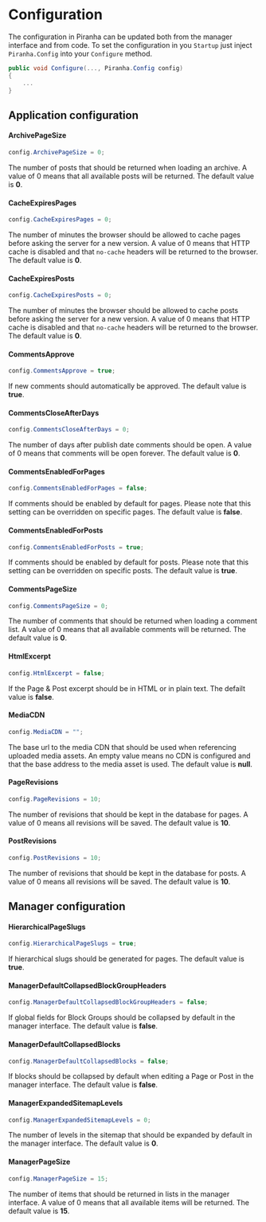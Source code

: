 # Configuration

The configuration in Piranha can be updated both from the manager interface and from code. To set the configuration in you `Startup` just inject `Piranha.Config` into your `Configure` method.

~~~csharp
public void Configure(..., Piranha.Config config)
{
    ...
}
~~~

## Application configuration

#### ArchivePageSize

~~~csharp
config.ArchivePageSize = 0;
~~~

The number of posts that should be returned when loading an archive. A value of 0 means that all available posts will be returned. The default value is **0**.

#### CacheExpiresPages

~~~csharp
config.CacheExpiresPages = 0;
~~~

The number of minutes the browser should be allowed to cache pages before asking the server for a new version. A value of 0 means that HTTP cache is disabled and that `no-cache` headers will be returned to the browser. The default value is **0**.

#### CacheExpiresPosts

~~~csharp
config.CacheExpiresPosts = 0;
~~~

The number of minutes the browser should be allowed to cache posts before asking the server for a new version. A value of 0 means that HTTP cache is disabled and that `no-cache` headers will be returned to the browser. The default value is **0**.

#### CommentsApprove

~~~csharp
config.CommentsApprove = true;
~~~

If new comments should automatically be approved. The default value is **true**.

#### CommentsCloseAfterDays

~~~csharp
config.CommentsCloseAfterDays = 0;
~~~

The number of days after publish date comments should be open. A value of 0 means that comments will be open forever. The default value is **0**.

#### CommentsEnabledForPages

~~~csharp
config.CommentsEnabledForPages = false;
~~~

If comments should be enabled by default for pages. Please note that this setting can be overridden on specific pages. The default value is **false**.

#### CommentsEnabledForPosts

~~~csharp
config.CommentsEnabledForPosts = true;
~~~

If comments should be enabled by default for posts. Please note that this setting can be overridden on specific posts. The default value is **true**.

#### CommentsPageSize

~~~csharp
config.CommentsPageSize = 0;
~~~

The number of comments that should be returned when loading a comment list. A value of 0 means that all available comments will be returned. The default value is **0**.

#### HtmlExcerpt

~~~csharp
config.HtmlExcerpt = false;
~~~

If the Page & Post excerpt should be in HTML or in plain text. The defailt value is **false**.

#### MediaCDN

~~~csharp
config.MediaCDN = "";
~~~

The base url to the media CDN that should be used when referencing uploaded media assets. An empty value means no CDN is configured and that the base address to the media asset is used. The default value is **null**.

#### PageRevisions

~~~csharp
config.PageRevisions = 10;
~~~

The number of revisions that should be kept in the database for pages. A value of 0 means all revisions will be saved. The default value is **10**.

#### PostRevisions

~~~csharp
config.PostRevisions = 10;
~~~

The number of revisions that should be kept in the database for posts. A value of 0 means all revisions will be saved. The default value is **10**.

## Manager configuration

#### HierarchicalPageSlugs

~~~csharp
config.HierarchicalPageSlugs = true;
~~~

If hierarchical slugs should be generated for pages. The default value is **true**.

#### ManagerDefaultCollapsedBlockGroupHeaders

~~~csharp
config.ManagerDefaultCollapsedBlockGroupHeaders = false;
~~~

If global fields for Block Groups should be collapsed by default in the manager interface. The default value is **false**.

#### ManagerDefaultCollapsedBlocks

~~~csharp
config.ManagerDefaultCollapsedBlocks = false;
~~~

If blocks should be collapsed by default when editing a Page or Post in the manager interface. The default value is **false**.

#### ManagerExpandedSitemapLevels

~~~csharp
config.ManagerExpandedSitemapLevels = 0;
~~~

The number of levels in the sitemap that should be expanded by default in the manager interface. The default value is **0**.

#### ManagerPageSize

~~~csharp
config.ManagerPageSize = 15;
~~~

The number of items that should be returned in lists in the manager interface. A value of 0 means that all available items will be returned. The default value is **15**.